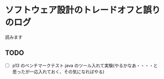 # ソフトウェア設計のトレードオフと誤りのログ

読みます

## TODO

- [ ] p13 のベンチマークテスト java のツール入れて実験(やるかなあ・・・・と思ったが一応入れておく、その気になればやる)
